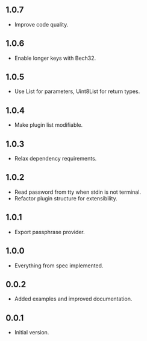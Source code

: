 ## 1.0.7

- Improve code quality.

## 1.0.6

- Enable longer keys with Bech32.

## 1.0.5

- Use List<int> for parameters, Uint8List for return types.

## 1.0.4

- Make plugin list modifiable.

## 1.0.3

- Relax dependency requirements.

## 1.0.2

- Read password from tty when stdin is not terminal.
- Refactor plugin structure for extensibility.

## 1.0.1

- Export passphrase provider.

## 1.0.0

- Everything from spec implemented.

## 0.0.2

- Added examples and improved documentation.

## 0.0.1

- Initial version.
